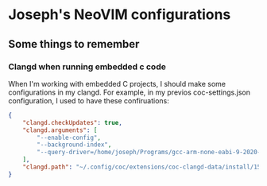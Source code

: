 # Joseph's NeoVIM configurations


## Some things to remember

### Clangd when running embedded c code

When I'm working with embedded C projects, I should make some configurations
in my clangd. For example, in my previos coc-settings.json configuration, I
used to have these confiruations:

```json
{
	"clangd.checkUpdates": true,
	"clangd.arguments": [
		"--enable-config",
		"--background-index",
		"--query-driver=/home/joseph/Programs/gcc-arm-none-eabi-9-2020-q2-update/bin/arm-none-eabi-gcc,/home/joseph/.espressif/tools/xtensa-esp32-elf/esp-2021r2-8.4.0/xtensa-esp32-elf/bin/xtensa-esp32-elf-gcc"
	],
	"clangd.path": "~/.config/coc/extensions/coc-clangd-data/install/15.0.6/clangd_15.0.6/bin/clangd",
}
```
